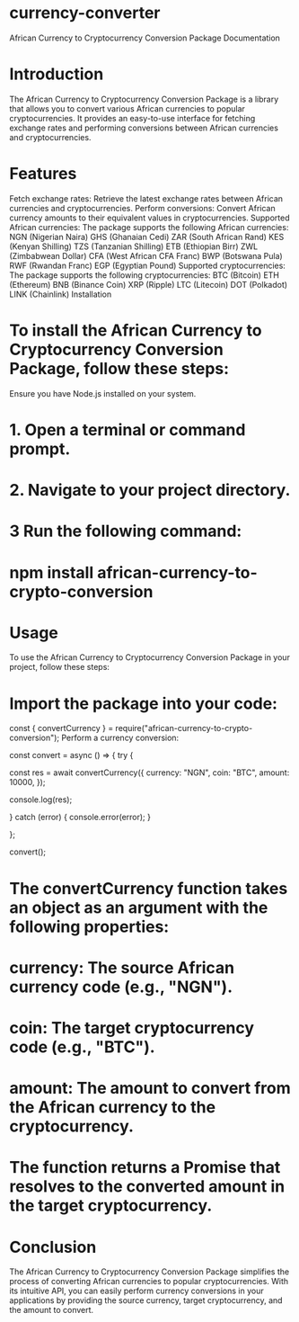 # currency-converter

African Currency to Cryptocurrency Conversion Package Documentation

# Introduction

The African Currency to Cryptocurrency Conversion Package is a library that allows you to convert various African currencies to popular cryptocurrencies. It provides an easy-to-use interface for fetching exchange rates and performing conversions between African currencies and cryptocurrencies.

# Features

Fetch exchange rates: Retrieve the latest exchange rates between African currencies and cryptocurrencies.
Perform conversions: Convert African currency amounts to their equivalent values in cryptocurrencies.
Supported African currencies: The package supports the following African currencies:
NGN (Nigerian Naira)
GHS (Ghanaian Cedi)
ZAR (South African Rand)
KES (Kenyan Shilling)
TZS (Tanzanian Shilling)
ETB (Ethiopian Birr)
ZWL (Zimbabwean Dollar)
CFA (West African CFA Franc)
BWP (Botswana Pula)
RWF (Rwandan Franc)
EGP (Egyptian Pound)
Supported cryptocurrencies: The package supports the following cryptocurrencies:
BTC (Bitcoin)
ETH (Ethereum)
BNB (Binance Coin)
XRP (Ripple)
LTC (Litecoin)
DOT (Polkadot)
LINK (Chainlink)
Installation

# To install the African Currency to Cryptocurrency Conversion Package, follow these steps:

Ensure you have Node.js installed on your system.

# 1. Open a terminal or command prompt.

# 2. Navigate to your project directory.

# 3 Run the following command:

# npm install african-currency-to-crypto-conversion

# Usage

To use the African Currency to Cryptocurrency Conversion Package in your project, follow these steps:

# Import the package into your code:

const { convertCurrency } = require("african-currency-to-crypto-conversion");
Perform a currency conversion:

const convert = async () => {
try {

const res = await convertCurrency({
currency: "NGN",
coin: "BTC",
amount: 10000,
});

console.log(res);

} catch (error) {
console.error(error);
}

};

convert();

# The convertCurrency function takes an object as an argument with the following properties:

# currency: The source African currency code (e.g., "NGN").

# coin: The target cryptocurrency code (e.g., "BTC").

# amount: The amount to convert from the African currency to the cryptocurrency.

# The function returns a Promise that resolves to the converted amount in the target cryptocurrency.

# Conclusion

The African Currency to Cryptocurrency Conversion Package simplifies the process of converting African currencies to popular cryptocurrencies. With its intuitive API, you can easily perform currency conversions in your applications by providing the source currency, target cryptocurrency, and the amount to convert.
